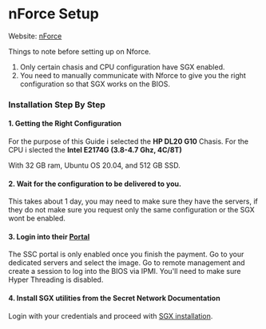 # nForce Setup

Website: [nForce](https://www.nforce.com/customserver)

Things to note before setting up on Nforce.

1. Only certain chasis and CPU configuration have SGX enabled.
2. You need to manually communicate with Nforce to give you the right configuration so that SGX works on the BIOS.

### Installation Step By Step

#### 1. Getting the Right Configuration

For the purpose of this Guide i selected the **HP DL20 G10** Chasis. For the CPU i slected the **Intel E2174G (3.8-4.7 Ghz, 4C/8T)**

With 32 GB ram, Ubuntu OS 20.04, and 512 GB SSD.

#### 2. Wait for the configuration to be delivered to you.

This takes about 1 day, you may need to make sure they have the servers, if they do not make sure you request only the same configuration or the SGX wont be enabled.

#### 3. Login into their [Portal](https://ssc.nforce.com/account)

The SSC portal is only enabled once you finish the payment. Go to your dedicated servers and select the image. Go to remote management and create a session to log into the BIOS via IPMI. You'll need to make sure Hyper Threading is disabled.

#### 4. Install SGX utilities from the Secret Network Documentation

Login with your credentials and proceed with [SGX installation](../node-set-up/install-sgx.md).
